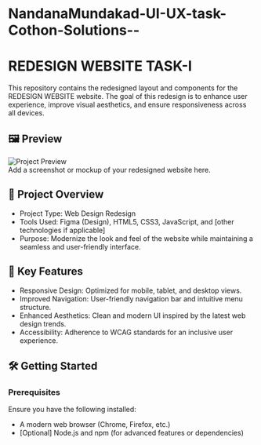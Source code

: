 # NandanaMundakad-UI-UX-task-Cothon-Solutions--
  
  # REDESIGN WEBSITE TASK-I

This repository contains the redesigned layout and components for the REDESIGN WEBSITE website. The goal of this redesign is to enhance user experience, improve visual aesthetics, and ensure responsiveness across all devices.

## 🖼 Preview

![Project Preview](/Task1.jpg)  
Add a screenshot or mockup of your redesigned website here.

## 🔧 Project Overview

- Project Type: Web Design Redesign  
- Tools Used: Figma (Design), HTML5, CSS3, JavaScript, and [other technologies if applicable]  
- Purpose: Modernize the look and feel of the website while maintaining a seamless and user-friendly interface.  

## 🌟 Key Features

- Responsive Design: Optimized for mobile, tablet, and desktop views.  
- Improved Navigation: User-friendly navigation bar and intuitive menu structure.  
- Enhanced Aesthetics: Clean and modern UI inspired by the latest web design trends.  
- Accessibility: Adherence to WCAG standards for an inclusive user experience.  

## 🛠 Getting Started

### Prerequisites
Ensure you have the following installed:
- A modern web browser (Chrome, Firefox, etc.)
- [Optional] Node.js and npm (for advanced features or dependencies)
